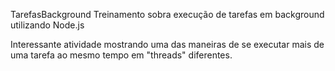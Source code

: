 TarefasBackground
Treinamento sobra execução de tarefas em background utilizando Node.js

Interessante atividade mostrando uma das maneiras de se executar mais de uma tarefa ao mesmo tempo em "threads" diferentes.